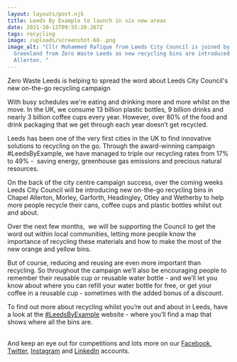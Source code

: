 ```yaml
---
layout: layouts/post.njk
title: Leeds By Example to launch in six new areas
date: 2021-10-12T09:55:20.267Z
tags: recycling
image: /uploads/screenshot-68-.png
image_alt: "Cllr Mohammed Rafique from Leeds City Council is joined by Rob
  Greenland from Zero Waste Leeds as new recycling bins are introduced in Chapel
  Allerton. "
---
```

Zero Waste Leeds is helping to spread the word about Leeds City Council's new on-the-go recycling campaign

With busy schedules we're eating and drinking more and more whilst on the move. In the UK, we consume 13 billion plastic bottles, 9 billion drinks and nearly 3 billion coffee cups every year. However, over 80% of the food and drink packaging that we get through each year doesn’t get recycled.

Leeds has been one of the very first cities in the UK to find innovative solutions to recycling on the go. Through the award-winning campaign #LeedsByExample, we have managed to triple our recycling rates from 17% to 49% -  saving energy, greenhouse gas emissions and precious natural resources. 

On the back of the city centre campaign success, over the coming weeks Leeds City Council will be introducing new on-the-go recycling bins in Chapel Allerton, Morley, Garforth, Headingley, Otley and Wetherby to help more people recycle their cans, coffee cups and plastic bottles whilst out and about. 

Over the next few months,  we will be supporting the Council to get the word out within local communities, letting more people know the importance of recycling these materials and how to make the most of the new orange and yellow bins.

But of course, reducing and reusing are even more important than recycling. So throughout the campaign we’ll also be encouraging people to remember their reusable cup or reusable water bottle - and we’ll let you know about where you can refill your water bottle for free, or get your coffee in a reusable cup - sometimes with the added bonus of a discount.

To find out more about recycling whilst you’re out and about in Leeds, have a look at the [\#LeedsByExample](https://www.leeds.gov.uk/residents/bins-and-recycling/high-street-recycling) website - where you’ll find a map that shows where all the bins are.

\
And keep an eye out for competitions and lots more on our [Facebook](https://www.facebook.com/zerowasteleeds), [Twitter](https://twitter.com/ZeroWasteLeeds), [Instagram](https://www.instagram.com/zerowasteleeds/?hl=en) and [LinkedIn](https://www.linkedin.com/company/zero-waste-leeds/?viewAsMember=true) accounts.